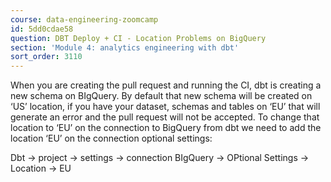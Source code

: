 ```yaml
---
course: data-engineering-zoomcamp
id: 5dd0cdae58
question: DBT Deploy + CI - Location Problems on BigQuery
section: 'Module 4: analytics engineering with dbt'
sort_order: 3110
---
```


When you are creating the pull request and running the CI, dbt is creating a new schema on BIgQuery. By default that new schema will be created on ‘US’ location, if you have your dataset, schemas and tables on ‘EU’ that will generate an error and the pull request will not be accepted. To change that location to ‘EU’ on the connection to BigQuery from dbt we need to add the location ‘EU’ on the connection optional settings:

Dbt -> project -> settings -> connection BIgQuery -> OPtional Settings -> Location -> EU

